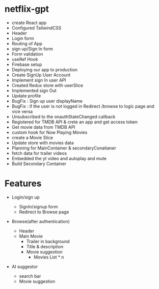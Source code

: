 # netflix-gpt

- create React app
- Configured TailwindCSS
- Header
- Login form
- Routing of App
- sign up/Sign In form
- Form validation
- useRef Hook
- Firebase setup
- Deploying our app to production
- Create SignUp User Account
- Implement sign In user API
- Created Redux store with userSlice
- Implemented sign Out
- Update profile
- BugFix : Sign up user displayName
- BugFix : if the user is not logged in Redirect /browse to logic page and vice versa
- Unsubscribed to the onauthStateChanged callback
- Registered for TMDB API & crete an app and get access token
- Get movie data from TMDB API
- custom hook for Now Playing Movies
- create a Movie Slice
- Update store with movies data
- Planning for MainContainer & secondaryConatianer
- fetch data for trailer videos
- Embedded the yt video and autoplay and mute
- Build Secondary Container



# Features
- Login/sign up
    - SignIn/signup form
    - Redirect to Browse page
- Browse(after authentication)
   - Header
   - Main Movie
        - Trailer in background
        - Title & description
        - Movie suggestion
            - Movies List * n

- AI suggestor
   - search bar
   - Movie suggestion